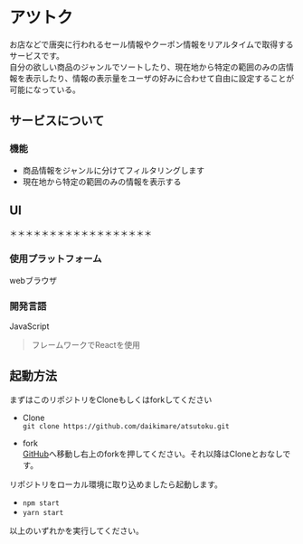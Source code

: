 # アツトク
お店などで唐突に行われるセール情報やクーポン情報をリアルタイムで取得するサービスです。  
自分の欲しい商品のジャンルでソートしたり、現在地から特定の範囲のみの店情報を表示したり、情報の表示量をユーザの好みに合わせて自由に設定することが可能になっている。

## サービスについて
### 機能
- 商品情報をジャンルに分けてフィルタリングします
- 現在地から特定の範囲のみの情報を表示する

## UI
＊＊＊＊＊＊＊＊＊＊＊＊＊＊＊＊＊＊

### 使用プラットフォーム
webブラウザ

### 開発言語
JavaScript  
> フレームワークでReactを使用

## 起動方法
まずはこのリポジトリをCloneもしくはforkしてください
- Clone  
`git clone https://github.com/daikimare/atsutoku.git`

- fork  
[GitHub](https://github.com/daikimare/atsutoku.git)へ移動し右上のforkを押してください。それ以降はCloneとおなしです。

リポジトリをローカル環境に取り込めましたら起動します。
- `npm start`
- `yarn start`  

以上のいずれかを実行してください。